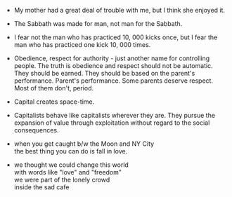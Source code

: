 * My mother had a great deal of trouble with me, but I think she enjoyed it.
* The Sabbath was made for man, not man for the Sabbath.
* I fear not the man who has practiced 10, 000 kicks once, but I fear the man who has practiced one kick 10, 000 times.
* Obedience, respect for authority - just another name for controlling people. The truth is obedience and respect should not be automatic. They should be earned. They should be based on the parent's performance. Parent's performance. Some parents deserve respect. Most of them don't, period. 
* Capital creates space-time.
* Capitalists behave like capitalists wherever they are. They pursue the expansion of value through exploitation without regard to the social consequences.
* when you get caught b/w the Moon and NY City    
  the best thing you can do is fall in love.

* we thought we could change this world    
  with words like "love" and "freedom"    
  we were part of the lonely crowd    
  inside the sad cafe



